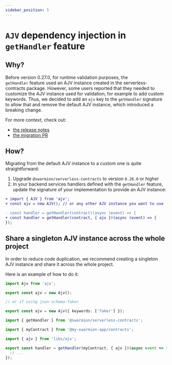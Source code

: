 ```yaml
---
sidebar_position: 5
---
```


# `AJV` dependency injection in `getHandler` feature

## Why?

Before version 0.27.0, for runtime validation purposes, the `getHandler` feature used an AJV instance created in the serverless-contracts package.
However, some users reported that they needed to customize the AJV instance used for validation, for example to add custom keywords.
Thus, we decided to add an `ajv` key to the `getHandler` signature to allow that and remove the default AJV instance, which introduced a breaking change.

For more context, check out:

- [the release notes](https://github.com/swarmion/swarmion/releases/tag/v0.27.0)
- [the migration PR](https://github.com/swarmion/swarmion/pull/612)

## How?

Migrating from the default AJV instance to a custom one is quite straightforward:

1. Upgrade `@swarmion/serverless-contracts` to version `0.26.0` or higher
2. In your backend services handlers defined with the `getHandler` feature, update the signature of your implementation to provide an AJV instance:

```diff
+ import { AJV } from 'ajv';
+ const ajv = new AJV(); // or any other AJV instance you want to use

- const handler = getHandler(contract)(async (event) => {
+ const handler = getHandler(contract, { ajv })(async (event) => {
});
```

## Share a singleton AJV instance across the whole project

In order to reduce code duplication, we recommend creating a singleton AJV instance and share it across the whole project.

Here is an example of how to do it:

```ts title="libs/ajv.ts"
import Ajv from 'ajv';

export const ajv = new Ajv();

// or if using json-schema-faker

export const ajv = new Ajv({ keywords: ['faker'] });
```

```ts title="functions/myFunction/handler.ts"
import { getHandler } from '@swarmion/serverless-contracts';

import { myContract } from '@my-swarmion-app/contracts';

import { ajv } from 'libs/ajv';

export const handler = getHandler(myContract, { ajv })(async event => {
  // ...
});
```
